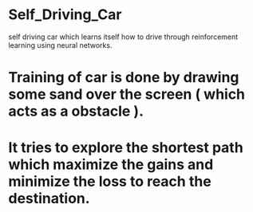 # Self_Driving_Car
self driving car which learns itself how to drive through reinforcement learning using neural networks.

# Training of car is done by drawing some sand over the screen ( which acts as a obstacle ).
# It tries to explore the shortest path which maximize the gains and minimize the loss to reach the destination.

